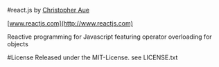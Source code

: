 #react.js
by [Christopher Aue](mailto:christopher@reactjs.com)

[www.reactjs.com](http://www.reactjs.com)

Reactive programming for Javascript featuring operator overloading for objects


#License
Released under the MIT-License. see LICENSE.txt